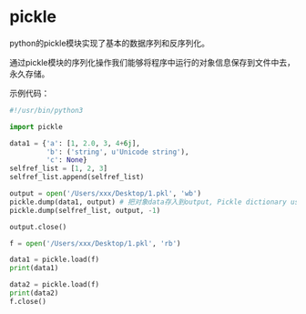 # pickle

python的pickle模块实现了基本的数据序列和反序列化。

通过pickle模块的序列化操作我们能够将程序中运行的对象信息保存到文件中去，永久存储。

示例代码：

```Python
#!/usr/bin/python3

import pickle

data1 = {'a': [1, 2.0, 3, 4+6j],
         'b': ('string', u'Unicode string'),
         'c': None}
selfref_list = [1, 2, 3]
selfref_list.append(selfref_list)

output = open('/Users/xxx/Desktop/1.pkl', 'wb')
pickle.dump(data1, output) # 把对象data存入到output, Pickle dictionary using protocol 0.
pickle.dump(selfref_list, output, -1)

output.close()

f = open('/Users/xxx/Desktop/1.pkl', 'rb')

data1 = pickle.load(f)
print(data1)

data2 = pickle.load(f)
print(data2)
f.close() 
``` 
